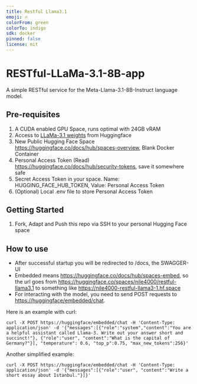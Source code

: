 ```yaml
---
title: Restful Llama3.1
emoji: 🔥
colorFrom: green
colorTo: indigo
sdk: docker
pinned: false
license: mit
---
```


# RESTful-LLaMa-3.1-8B-app

A simple RESTful service for the Meta-Llama-3.1-8B-Instruct language model.

## Pre-requisites

1. A CUDA enabled GPU Space, runs optimal with 24GB vRAM
2. Access to [LLaMa-3.1 weights](https://huggingface.co/meta-llama/Meta-Llama-3.1-8B-Instruct) from Huggingface
3. New Public Hugging Face Space <https://huggingface.co/docs/hub/spaces-overview>, Blank Docker Container
4. Personal Access Token (Read) <https://huggingface.co/docs/hub/security-tokens>, save it somewhere safe
5. Secret Access Token in your space. Name: HUGGING_FACE_HUB_TOKEN, Value: Personal Access Token
6. (Optional) Local .env file to store Personal Access Token

## Getting Started

1. Fork, Adapt and Push this repo via SSH to your personal Hugging Face space

## How to use

- After successful startup you will be redirected to /docs, the SWAGGER-UI
- Embedded means <https://huggingface.co/docs/hub/spaces-embed>, so the url goes from <https://huggingface.co/spaces/nile4000/restful-llama3.1> to something like <https://nile4000-restful-llama3-1.hf.space>
- For interacting with the model, you need to send POST requests to <https://huggingface/embedded/chat>.

Here is an example with curl:

`curl -X POST https://huggingface/embedded/chat -H 'Content-Type: application/json' -d '{"messages":[{"role":"system","content":"You are a helpful assistant called Llama-3. Write out your answer short and succinct!"}, {"role":"user", "content":"What is the capital of Germany?"}], "temperature": 0.6, "top_p":0.75, "max_new_tokens":256}'`

Another simplified example:

`curl -X POST https://huggingface/embedded/chat -H 'Content-Type: application/json' -d '{"messages":[{"role":"user", "content":"Write a short essay about Istanbul."}]}'`
